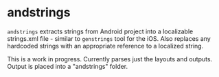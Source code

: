 andstrings
==========

`andstrings` extracts strings from Android project into a localizable strings.xml file - similar to `genstrings` tool for the iOS. Also replaces any hardcoded strings with an appropriate reference to a localized string.

This is a work in progress. Currently parses just the layouts and outputs. Output is placed into a "andstrings" folder.
